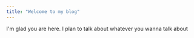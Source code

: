 ```yaml
---
title: "Welcome to my blog"
---
```


I'm glad you are here. I plan to talk about whatever you wanna talk about

